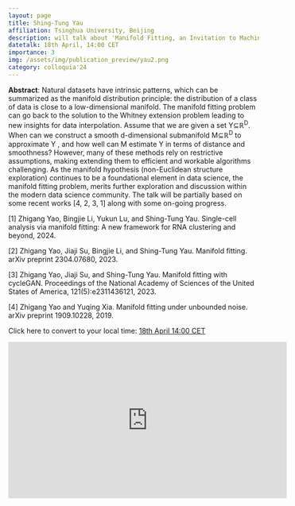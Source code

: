 ```yaml
---
layout: page
title: Shing-Tung Yau
affiliation: Tsinghua University, Beijing
description: will talk about 'Manifold Fitting, an Invitation to Machine Learning – a Mathematician’s view'
datetalk: 18th April, 14:00 CET
importance: 3
img: /assets/img/publication_preview/yau2.png
category: colloquia'24
---
```


<p>


<b>Abstract</b>:  Natural datasets have intrinsic patterns, which can be summarized as the manifold distribution principle: the distribution of a class of data
is close to a low-dimensional manifold. The manifold fitting problem can go back to the solution to the Whitney extension problem leading to new insights for data interpolation. Assume that we are given a set Y<span>&#8838;</span>&#8477;<sup>D</sup>. When can we construct a smooth d-dimensional submanifold M<span>&#8838;</span>&#8477;<sup>D</sup> to approximate Y , and how well can M estimate Y in terms of distance and smoothness? However, many of these methods rely on restrictive assumptions, making extending them to efficient and workable algorithms challenging. As the manifold hypothesis (non-Euclidean structure exploration) continues to be a foundational element in data science, the manifold fitting problem, merits further exploration and discussion within the modern data science community. The talk will be partially based on some recent works [4, 2, 3, 1] along with some on-going progress.  
</p> 

<p>[1] Zhigang Yao, Bingjie Li, Yukun Lu, and Shing-Tung Yau. Single-cell analysis via manifold fitting: A new framework for RNA clustering and
beyond, 2024.</p>
<p>[2] Zhigang Yao, Jiaji Su, Bingjie Li, and Shing-Tung Yau. Manifold fitting. arXiv preprint 2304.07680, 2023.</p>
<p>[3] Zhigang Yao, Jiaji Su, and Shing-Tung Yau. Manifold fitting with cycleGAN. Proceedings of the National Academy of Sciences of the United States of America, 121(5):e2311436121, 2023.</p>
<p> [4] Zhigang Yao and Yuqing Xia. Manifold fitting under unbounded noise. arXiv preprint 1909.10228, 2019. </p>

Click here to convert to your local time: <a href='https://www.timeanddate.com/worldclock/fixedtime.html?msg=B%3DM2L+-+Shing+Tung+Yau&iso=20240418T14&p1=31&ah=1&am=30' target='time'>18th April 14:00 CET </a>


<iframe width="560" height="315" src="https://www.youtube.com/embed/W9VqgbhV_8E" title="YouTube video player" frameborder="0" allow="accelerometer; autoplay; clipboard-write; encrypted-media; gyroscope; picture-in-picture; web-share" allowfullscreen></iframe>

<!-- Click here to <a href="https://mat.uab.cat/~rubio/bM2L/Lackenby-bM2L.pdf" target="slideslackenby">download the slides</a>.-->